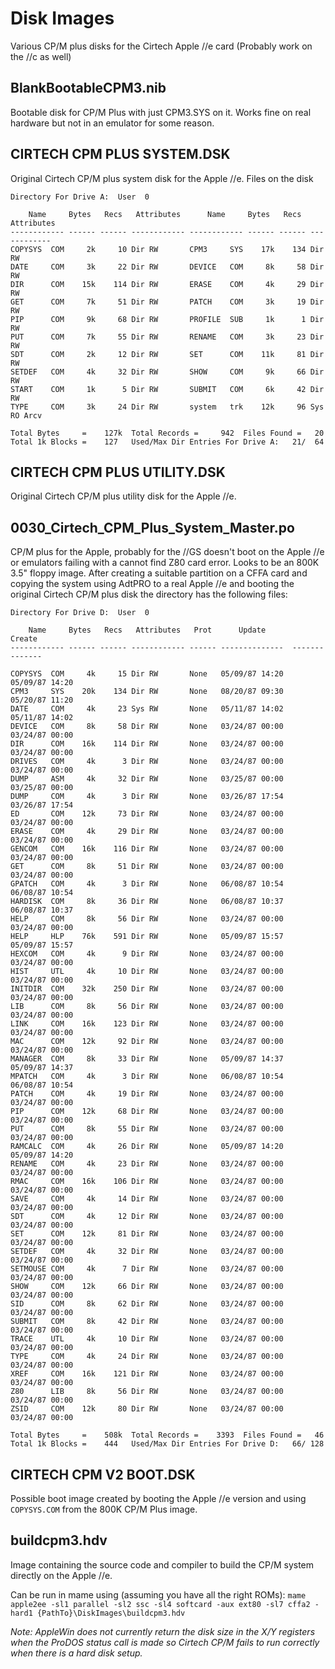 # Disk Images
Various CP/M plus disks for the Cirtech Apple //e card (Probably work on the //c as well)

## BlankBootableCPM3.nib
Bootable disk for CP/M Plus with just CPM3.SYS on it. Works fine on real hardware but not in an emulator for some reason.

## CIRTECH CPM PLUS SYSTEM.DSK
Original Cirtech CP/M plus system disk for the Apple //e.
Files on the disk
```
Directory For Drive A:  User  0

    Name     Bytes   Recs   Attributes      Name     Bytes   Recs   Attributes 
------------ ------ ------ ------------ ------------ ------ ------ ------------
COPYSYS  COM     2k     10 Dir RW       CPM3     SYS    17k    134 Dir RW      
DATE     COM     3k     22 Dir RW       DEVICE   COM     8k     58 Dir RW      
DIR      COM    15k    114 Dir RW       ERASE    COM     4k     29 Dir RW      
GET      COM     7k     51 Dir RW       PATCH    COM     3k     19 Dir RW      
PIP      COM     9k     68 Dir RW       PROFILE  SUB     1k      1 Dir RW      
PUT      COM     7k     55 Dir RW       RENAME   COM     3k     23 Dir RW      
SDT      COM     2k     12 Dir RW       SET      COM    11k     81 Dir RW      
SETDEF   COM     4k     32 Dir RW       SHOW     COM     9k     66 Dir RW      
START    COM     1k      5 Dir RW       SUBMIT   COM     6k     42 Dir RW      
TYPE     COM     3k     24 Dir RW       system   trk    12k     96 Sys RO Arcv 

Total Bytes     =    127k  Total Records =     942  Files Found =   20
Total 1k Blocks =    127   Used/Max Dir Entries For Drive A:   21/  64
```

## CIRTECH CPM PLUS UTILITY.DSK
Original Cirtech CP/M plus utility disk for the Apple //e.

## 0030_Cirtech_CPM_Plus_System_Master.po
CP/M plus for the Apple, probably for the //GS doesn't boot on the Apple //e or emulators failing with a cannot find Z80 card error. Looks to be an 800K 3.5" floppy image. After creating a suitable partition on a CFFA card and copying the system using AdtPRO to a real Apple //e and booting the original Cirtech CP/M plus disk the directory has the following files:
```
Directory For Drive D:  User  0

    Name     Bytes   Recs   Attributes   Prot      Update          Create    
------------ ------ ------ ------------ ------ --------------  --------------

COPYSYS  COM     4k     15 Dir RW       None   05/09/87 14:20  05/09/87 14:20
CPM3     SYS    20k    134 Dir RW       None   08/20/87 09:30  05/20/87 11:20
DATE     COM     4k     23 Sys RW       None   05/11/87 14:02  05/11/87 14:02
DEVICE   COM     8k     58 Dir RW       None   03/24/87 00:00  03/24/87 00:00
DIR      COM    16k    114 Dir RW       None   03/24/87 00:00  03/24/87 00:00
DRIVES   COM     4k      3 Dir RW       None   03/24/87 00:00  03/24/87 00:00
DUMP     ASM     4k     32 Dir RW       None   03/25/87 00:00  03/25/87 00:00
DUMP     COM     4k      3 Dir RW       None   03/26/87 17:54  03/26/87 17:54
ED       COM    12k     73 Dir RW       None   03/24/87 00:00  03/24/87 00:00
ERASE    COM     4k     29 Dir RW       None   03/24/87 00:00  03/24/87 00:00
GENCOM   COM    16k    116 Dir RW       None   03/24/87 00:00  03/24/87 00:00
GET      COM     8k     51 Dir RW       None   03/24/87 00:00  03/24/87 00:00
GPATCH   COM     4k      3 Dir RW       None   06/08/87 10:54  06/08/87 10:54
HARDISK  COM     8k     36 Dir RW       None   06/08/87 10:37  06/08/87 10:37
HELP     COM     8k     56 Dir RW       None   03/24/87 00:00  03/24/87 00:00
HELP     HLP    76k    591 Dir RW       None   05/09/87 15:57  05/09/87 15:57
HEXCOM   COM     4k      9 Dir RW       None   03/24/87 00:00  03/24/87 00:00
HIST     UTL     4k     10 Dir RW       None   03/24/87 00:00  03/24/87 00:00
INITDIR  COM    32k    250 Dir RW       None   03/24/87 00:00  03/24/87 00:00
LIB      COM     8k     56 Dir RW       None   03/24/87 00:00  03/24/87 00:00
LINK     COM    16k    123 Dir RW       None   03/24/87 00:00  03/24/87 00:00
MAC      COM    12k     92 Dir RW       None   03/24/87 00:00  03/24/87 00:00
MANAGER  COM     8k     33 Dir RW       None   05/09/87 14:37  05/09/87 14:37
MPATCH   COM     4k      3 Dir RW       None   06/08/87 10:54  06/08/87 10:54
PATCH    COM     4k     19 Dir RW       None   03/24/87 00:00  03/24/87 00:00
PIP      COM    12k     68 Dir RW       None   03/24/87 00:00  03/24/87 00:00
PUT      COM     8k     55 Dir RW       None   03/24/87 00:00  03/24/87 00:00
RAMCALC  COM     4k     26 Dir RW       None   05/09/87 14:20  05/09/87 14:20
RENAME   COM     4k     23 Dir RW       None   03/24/87 00:00  03/24/87 00:00
RMAC     COM    16k    106 Dir RW       None   03/24/87 00:00  03/24/87 00:00
SAVE     COM     4k     14 Dir RW       None   03/24/87 00:00  03/24/87 00:00
SDT      COM     4k     12 Dir RW       None   03/24/87 00:00  03/24/87 00:00
SET      COM    12k     81 Dir RW       None   03/24/87 00:00  03/24/87 00:00
SETDEF   COM     4k     32 Dir RW       None   03/24/87 00:00  03/24/87 00:00
SETMOUSE COM     4k      7 Dir RW       None   03/24/87 00:00  03/24/87 00:00
SHOW     COM    12k     66 Dir RW       None   03/24/87 00:00  03/24/87 00:00
SID      COM     8k     62 Dir RW       None   03/24/87 00:00  03/24/87 00:00
SUBMIT   COM     8k     42 Dir RW       None   03/24/87 00:00  03/24/87 00:00
TRACE    UTL     4k     10 Dir RW       None   03/24/87 00:00  03/24/87 00:00
TYPE     COM     4k     24 Dir RW       None   03/24/87 00:00  03/24/87 00:00
XREF     COM    16k    121 Dir RW       None   03/24/87 00:00  03/24/87 00:00
Z80      LIB     8k     56 Dir RW       None   03/24/87 00:00  03/24/87 00:00
ZSID     COM    12k     80 Dir RW       None   03/24/87 00:00  03/24/87 00:00

Total Bytes     =    508k  Total Records =    3393  Files Found =   46
Total 1k Blocks =    444   Used/Max Dir Entries For Drive D:   66/ 128
```

## CIRTECH CPM V2 BOOT.DSK
Possible boot image created by booting the Apple //e version and using `COPYSYS.COM` from the 800K CP/M Plus image.

## buildcpm3.hdv
Image containing the source code and compiler to build the CP/M system directly on the Apple //e.

Can be run in mame using (assuming you have all the right ROMs): 
`mame apple2ee -sl1 parallel -sl2 ssc -sl4 softcard -aux ext80 -sl7 cffa2 -hard1 {PathTo}\DiskImages\buildcpm3.hdv`

_Note: AppleWin does not currently return the disk size in the X/Y registers when the ProDOS status call is made so Cirtech CP/M fails to run correctly when there is a hard disk setup._
